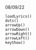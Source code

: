 08/09/22

    loadLyrics()
    dots()
    arrowUp()
    arrowDown()
    arrowRight()
    arrowLeft()
    keyShow()
